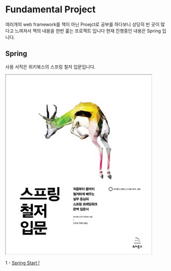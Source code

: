 # Fundamental Project

여러개의 web framework를 책이 아닌 Proejct로 공부를 하다보니 상당히 빈 곳이 많다고 느껴져서 책의 내용을 한번 훑는 프로젝트 입니다 현재 진행중인 내용은 Spring 입니다.

## Spring

사용 서적은 위키북스의 스프링 철저 입문입니다.

![스프링 철저 입문](1.PNG)

1 - [Spring Start !](https://blog.civar.io/posts/fundamental/spring/1)